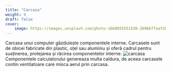```yaml
---
title: "Carcasa"
weight: 9
draft: false
cover:
    image: https://images.unsplash.com/photo-1660855551550-2696677aaf28?ixlib=rb-4.0.3&ixid=MnwxMjA3fDB8MHxwaG90by1wYWdlfHx8fGVufDB8fHx8&auto=format&fit=crop&w=1000&h=800&q=80
---
```

Carcasa unui computer găzduiește componentele interne. Carcasele sunt de obicei fabricate din plastic, oțel sau aluminiu și oferă cadrul pentru susținerea, protejarea și răcirea componentelor interne.
![carcasa](https://images.unsplash.com/photo-1624705013726-8cb4f9415f40?ixlib=rb-4.0.3&ixid=MnwxMjA3fDB8MHxwaG90by1wYWdlfHx8fGVufDB8fHx8&auto=format&fit=crop&w=1470&q=80)
Componentele calculatorului genereaza multa caldura, de aceea carcasele contin ventilatoare care misca aerul prin carcasa.